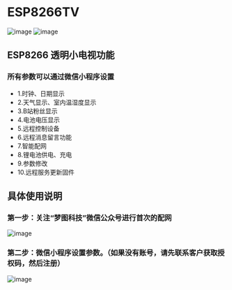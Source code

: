 # ESP8266TV
![image](https://user-images.githubusercontent.com/65395051/114113852-3904a980-9912-11eb-9f74-fa144fbed7a3.png)
![image](https://user-images.githubusercontent.com/65395051/115640382-66f1e100-a349-11eb-8b94-1d66c6c19be5.png)

## ESP8266  透明小电视功能
### 所有参数可以通过微信小程序设置
* 1.时钟、日期显示
* 2.天气显示、室内温湿度显示
* 3.B站粉丝显示
* 4.电池电压显示
* 5.远程控制设备
* 6.远程消息留言功能
* 7.智能配网
* 8.锂电池供电、充电
* 9.参数修改
* 10.远程服务更新固件

## 具体使用说明
### 第一步：关注“梦图科技”微信公众号进行首次的配网

![image](https://user-images.githubusercontent.com/65395051/115167390-04e77080-a0ea-11eb-8a3a-d4bd5db49307.png)
### 第二步：微信小程序设置参数。（如果没有账号，请先联系客户获取授权码，然后注册）
![image](https://user-images.githubusercontent.com/65395051/115167640-eb92f400-a0ea-11eb-8442-3b43dc92a409.png)


